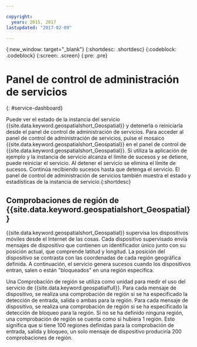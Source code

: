```yaml
---

copyright:
  years: 2015, 2017
lastupdated: "2017-02-09"

---
```


<!-- Attribute definitions --> 
{:new_window: target="_blank"}
{:shortdesc: .shortdesc}
{:codeblock: .codeblock}
{:screen: .screen}
{:pre: .pre}

# Panel de control de administración de servicios
{: #service-dashboard}


Puede ver el estado de la instancia del servicio {{site.data.keyword.geospatialshort_Geospatial}} y detenerla o reiniciarla desde el panel de control de administración de servicios. Para acceder al panel de control de administración de servicios, pulse el mosaico {{site.data.keyword.geospatialshort_Geospatial}} en el panel de control de {{site.data.keyword.geospatialshort_Geospatial}}. Si utiliza la aplicación de ejemplo y la instancia de servicio alcanza el límite de sucesos y se detiene, puede reiniciar el servicio. Al detener el servicio se elimina el límite de sucesos. Continúa recibiendo sucesos hasta que detenga el servicio. El panel de control de administración de servicios también muestra el estado y estadísticas de la instancia de servicio.{:shortdesc}

## Comprobaciones de región de {{site.data.keyword.geospatialshort_Geospatial}}

{{site.data.keyword.geospatialshort_Geospatial}} supervisa los dispositivos móviles desde el Internet de las cosas. Cada dispositivo supervisado envía mensajes de dispositivo que contienen un identificador único junto con su posición actual, que comprende latitud y longitud. La posición del dispositivo se contrasta con las coordenadas de cada región geográfica definida. A continuación, el servicio genera sucesos cuando los dispositivos entran, salen o están "bloqueados" en una región específica.

Una Comprobación de región se utiliza como unidad para medir el uso del servicio de {{site.data.keyword.geospatialfull}}. Para cada mensaje de dispositivo, se realiza una comprobación de región si se ha especificado la detección de entrada, salida o ambas para la región. Para cada mensaje de dispositivo, se realiza una comprobación de región si se ha especificado la detección de bloqueo para la región.
Si no se ha definido ninguna región, una comprobación de región se cuenta como si hubiera 1 región. Esto significa que si tiene 100 regiones definidas para la comprobación de entrada, salida y bloqueo, un solo mensaje de dispositivo produciría 200 comprobaciones de región.
